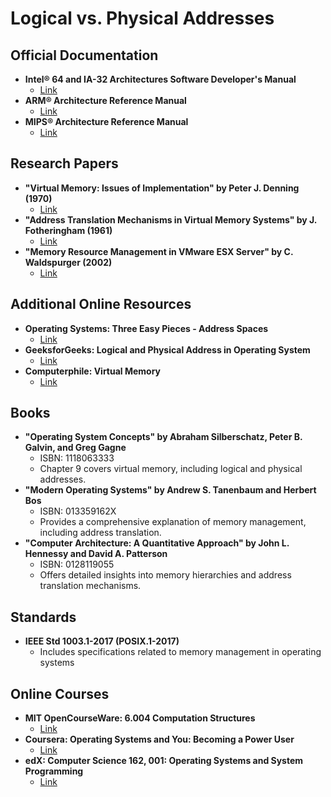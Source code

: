 # Logical vs. Physical Addresses
## Official Documentation
- **Intel® 64 and IA-32 Architectures Software Developer's Manual**
  - [Link](https://software.intel.com/content/www/us/en/develop/articles/intel-sdm.html)
- **ARM® Architecture Reference Manual**
  - [Link](https://developer.arm.com/documentation/ddi0487/latest)
- **MIPS® Architecture Reference Manual**
  - [Link](https://www.mips.com/products/architectures/mips64/)

## Research Papers
- **"Virtual Memory: Issues of Implementation" by Peter J. Denning (1970)**
  - [Link](https://dl.acm.org/doi/10.1109/C-M.1970.216702)
- **"Address Translation Mechanisms in Virtual Memory Systems" by J. Fotheringham (1961)**
  - [Link](https://dl.acm.org/doi/10.1145/366623.366647)
- **"Memory Resource Management in VMware ESX Server" by C. Waldspurger (2002)**
  - [Link](https://www.usenix.org/legacy/event/osdi02/tech/full_papers/waldspurger/waldspurger.pdf)

## Additional Online Resources
- **Operating Systems: Three Easy Pieces - Address Spaces**
  - [Link](https://pages.cs.wisc.edu/~remzi/OSTEP/vm-intro.pdf)
- **GeeksforGeeks: Logical and Physical Address in Operating System**
  - [Link](https://www.geeksforgeeks.org/logical-and-physical-address-in-operating-system/)
- **Computerphile: Virtual Memory**
  - [Link](https://www.youtube.com/watch?v=5lFnKYCZT5o)

## Books
- **"Operating System Concepts" by Abraham Silberschatz, Peter B. Galvin, and Greg Gagne**
  - ISBN: 1118063333
  - Chapter 9 covers virtual memory, including logical and physical addresses.
- **"Modern Operating Systems" by Andrew S. Tanenbaum and Herbert Bos**
  - ISBN: 013359162X
  - Provides a comprehensive explanation of memory management, including address translation.
- **"Computer Architecture: A Quantitative Approach" by John L. Hennessy and David A. Patterson**
  - ISBN: 0128119055
  - Offers detailed insights into memory hierarchies and address translation mechanisms.

## Standards
- **IEEE Std 1003.1-2017 (POSIX.1-2017)**
  - Includes specifications related to memory management in operating systems

## Online Courses
- **MIT OpenCourseWare: 6.004 Computation Structures**
  - [Link](https://ocw.mit.edu/courses/6-004-computation-structures-spring-2017/)
- **Coursera: Operating Systems and You: Becoming a Power User**
  - [Link](https://www.coursera.org/learn/os-power-user)
- **edX: Computer Science 162, 001: Operating Systems and System Programming**
  - [Link](https://www.edx.org/course/operating-systems-and-system-programming)
